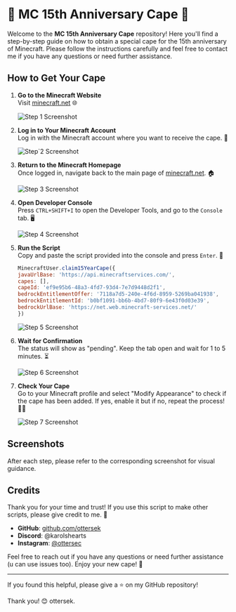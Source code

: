 # 🎉 MC 15th Anniversary Cape 🎉

Welcome to the **MC 15th Anniversary Cape** repository! Here you'll find a step-by-step guide on how to obtain a special cape for the 15th anniversary of Minecraft. Please follow the instructions carefully and feel free to contact me if you have any questions or need further assistance.

## How to Get Your Cape

1. **Go to the Minecraft Website**  
   Visit [minecraft.net](https://minecraft.net/) 🌐
   
   ![Step 1 Screenshot](https://github.com/ottersek/MC-15th-Anniversary-Cape/assets/121310374/0b70238f-4ae7-41f1-8c52-53397584b9e3)


2. **Log in to Your Minecraft Account**  
   Log in with the Minecraft account where you want to receive the cape. 🔑
   
   ![Step`2 Screenshot](https://github.com/ottersek/MC-15th-Anniversary-Cape/assets/121310374/11aa0332-53bd-4e91-9cd2-bd602f20b47a)


3. **Return to the Minecraft Homepage**  
   Once logged in, navigate back to the main page of [minecraft.net](https://minecraft.net). 🏠
   
   ![Step 3 Screenshot](https://github.com/ottersek/MC-15th-Anniversary-Cape/assets/121310374/0b70238f-4ae7-41f1-8c52-53397584b9e3)

4. **Open Developer Console**  
   Press `CTRL+SHIFT+I` to open the Developer Tools, and go to the `Console` tab. 🖥️
   
   ![Step 4 Screenshot](https://github.com/ottersek/MC-15th-Anniversary-Cape/assets/121310374/f3f07ec6-a3b1-4591-b9b4-42851ddc0eae)


5. **Run the Script**  
   Copy and paste the script provided into the console and press `Enter`. 📜

   ```javascript 
   MinecraftUser.claim15YearCape({
   javaUrlBase: 'https://api.minecraftservices.com/',
   capes: [],
   capeId: 'ef9e95b6-48a3-4fd7-93d4-7e7d9448d2f1',
   bedrockEntitlementOffer: '7118a7d5-240e-4f6d-8959-5269ba041938',
   bedrockEntitlementId: 'b0bf1091-bb6b-4bd7-80f9-6e43f0d03e39',
   bedrockUrlBase: 'https://net.web.minecraft-services.net/'
   })
   ```
   
   ![Step 5 Screenshot](https://github.com/ottersek/MC-15th-Anniversary-Cape/assets/121310374/f35f6f7f-0f47-48b5-aa7a-68221cc8393a)



6. **Wait for Confirmation**  
   The status will show as "pending". Keep the tab open and wait for 1 to 5 minutes. ⏳
   
   ![Step 6 Screenshot](https://github.com/ottersek/MC-15th-Anniversary-Cape/assets/121310374/509ed833-a558-49f8-8581-f6d82c77024d)


7. **Check Your Cape**  
   Go to your Minecraft profile and select "Modify Appearance" to check if the cape has been added. If yes, enable it but if no, repeat the process! 👗✨
   
   ![Step 7 Screenshot](https://github.com/ottersek/MC-15th-Anniversary-Cape/assets/121310374/f15ded29-8b4f-458c-b5c2-0e4a823352b6)


## Screenshots

After each step, please refer to the corresponding screenshot for visual guidance.

## Credits

Thank you for your time and trust! If you use this script to make other scripts, please give credit to me. 🙏

- **GitHub**: [github.com/ottersek](https://github.com/ottersek)
- **Discord**: @karolshearts
- **Instagram**: [@ottersec](https://instagram.com/ottersec)

Feel free to reach out if you have any questions or need further assistance (u can use issues too). Enjoy your new cape! 🎉

---

If you found this helpful, please give a ⭐ on my GitHub repository!

Thank you! 😊
ottersek.
